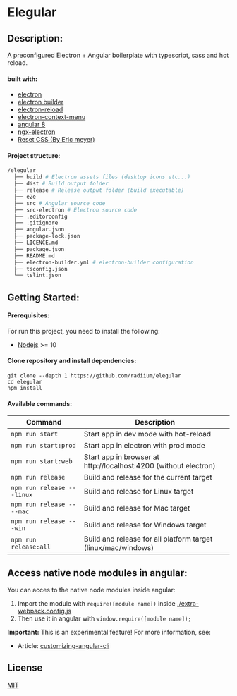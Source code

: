 # Elegular

## Description:
A preconfigured Electron + Angular boilerplate with typescript, sass and hot reload.

#### built with:

- [electron](https://electron.atom.io/)
- [electron builder](https://github.com/electron-userland/electron-builder/) 
- [electron-reload](https://github.com/yan-foto/electron-reload#readme)
- [electron-context-menu](https://github.com/sindresorhus/electron-context-menu)
- [angular 8](https://angular.io/)
- [ngx-electron](https://github.com/ThorstenHans/ngx-electron)
- [Reset CSS (By Eric meyer)](http://meyerweb.com/eric/tools/css/reset/)

#### Project structure:
```bash
/elegular
  ├── build # Electron assets files (desktop icons etc...)
  ├── dist # Build output folder
  ├── release # Release output folder (build executable)
  ├── e2e
  ├── src # Angular source code
  ├── src-electron # Electron source code
  ├── .editorconfig
  ├── .gitignore
  ├── angular.json
  ├── package-lock.json
  ├── LICENCE.md
  ├── package.json
  ├── README.md
  ├── electron-builder.yml # electron-builder configuration
  ├── tsconfig.json
  └── tslint.json
```

## Getting Started:

#### Prerequisites:
For run this project, you need to install the following:  
- [Nodejs](https://nodejs.org) >= 10   

#### Clone repository and install dependencies:
```
git clone --depth 1 https://github.com/radiium/elegular
cd elegular
npm install
```

#### Available commands:

| Command | Description |
|---------|-------------|
| `npm run start` | Start app in dev mode with hot-reload  |
| `npm run start:prod` | Start app in electron with prod mode |
| `npm run start:web` | Start app in browser at http://localhost:4200 (without electron) |
| `npm run release` | Build and release for the current target |
| `npm run release -- -linux` | Build and release for Linux target |
| `npm run release -- --mac` | Build and release for Mac target |
| `npm run release -- -win` | Build and release for Windows  target|
| `npm run release:all` | Build and release for all platform target (linux/mac/windows) |


## Access native node modules in angular:

You can acces to the native node modules inside angular:
1. Import the module with ```require([module name])``` inside [./extra-webpack.config.js](./extra-webpack.config.js)
2. Then use it in angular with ```window.require([module name]);```

**Important:** This is an experimental feature! 
For more information, see:
- Article: [customizing-angular-cli](https://codeburst.io/customizing-angular-cli-6-build-an-alternative-to-ng-eject-a48304cd3b21)


## License

[MIT](LICENCE.md)
